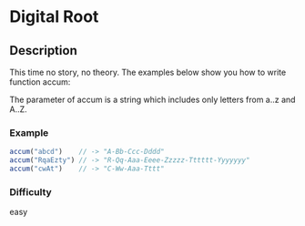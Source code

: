 # Digital Root

## Description

This time no story, no theory. The examples below show you how to write function accum:

The parameter of accum is a string which includes only letters from a..z and A..Z.

### Example

```js
accum("abcd")    // -> "A-Bb-Ccc-Dddd"
accum("RqaEzty") // -> "R-Qq-Aaa-Eeee-Zzzzz-Tttttt-Yyyyyyy"
accum("cwAt")    // -> "C-Ww-Aaa-Tttt"
```

### Difficulty

easy
